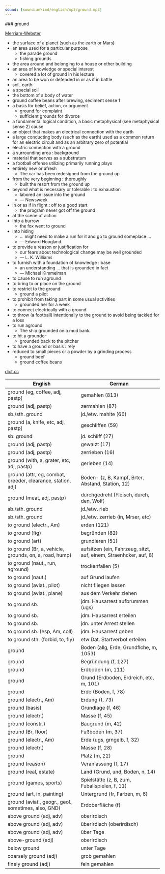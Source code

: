 ```yaml
---
sound: [sound:ankimd/english/mp3/ground.mp3]
---
```


\### ground

[Merriam-Webster](https://www.merriam-webster.com/dictionary/ground)

- the surface of a planet (such as the earth or Mars)
- an area used for a particular purpose
    - the parade ground
    - fishing grounds
- the area around and belonging to a house or other building
- an area of knowledge or special interest
    - covered a lot of ground in his lecture
- an area to be won or defended in or as if in battle
- soil, earth
- a special soil
- the bottom of a body of water
- ground coffee beans after brewing, sediment sense 1
- a basis for belief, action, or argument
    - ground for complaint
    - sufficient grounds for divorce
- a fundamental logical condition, a basic metaphysical (see metaphysical sense 2) cause
- an object that makes an electrical connection with the earth
- a large conducting body (such as the earth) used as a common return for an electric circuit and as an arbitrary zero of potential
- electric connection with a ground
- a surrounding area : background
- material that serves as a substratum
- a football offense utilizing primarily running plays
- entirely new or afresh
    - The car has been redesigned from the ground up.
- from the very beginning : thoroughly
    - built the resort from the ground up
- beyond what is necessary or tolerable : to exhaustion
    - labored an issue into the ground
    - — Newsweek
- in or as if in flight : off to a good start
    - the program never got off the ground
- at the scene of action
- into a burrow
    - the fox went to ground
- into hiding
    - … might need to make a run for it and go to ground someplace …
    - — Edward Hoagland
- to provide a reason or justification for
    - our fears about technological change may be well grounded
    - — L. K. Williams
- to furnish with a foundation of knowledge : base
    - an understanding … that is grounded in fact
    - — Michael Kimmelman
- to cause to run aground
- to bring to or place on the ground
- to restrict to the ground
    - ground a pilot
- to prohibit from taking part in some usual activities
    - grounded her for a week
- to connect electrically with a ground
- to throw (a football) intentionally to the ground to avoid being tackled for a loss
- to run aground
    - The ship grounded on a mud bank.
- to hit a grounder
    - grounded back to the pitcher
- to have a ground or basis : rely
- reduced to small pieces or a powder by a grinding process
    - ground beef
    - ground coffee beans

[dict.cc](https://www.dict.cc/ground)

| English        | German       |
| -------------- | ------------ |
| ground (eg, coffee, adj, pastp) | gemahlen (813) |
| ground (adj, pastp) | zermahlen (87) |
| sb./sth. ground | jd./etw. mahlte (66) |
| ground (a, knife, etc, adj, pastp) | geschliffen (59) |
| sb. ground | jd. schliff (27) |
| ground (adj, pastp) | gewalzt (17) |
| ground (adj, pastp) | zerrieben (16) |
| ground (with, a, grater, etc, adj, pastp) | gerieben (14) |
| ground (attr, eg, combat, breeder, clearance, station, adj) | Boden- (z, B, Kampf, Brter, Abstand, Station, 12) |
| ground (meat, adj, pastp) | durchgedreht (Fleisch, durch, den, Wolf) |
| sb./sth. ground | jd./etw. rieb |
| sb./sth. ground | jd./etw. zerrieb (in, Mrser, etc) |
| to ground (electr., Am) | erden (121) |
| to ground (fig) | begründen (82) |
| to ground (art) | grundieren (51) |
| to ground (Br, a, vehicle, grounds, on, a, road, hump) | aufsitzen (ein, Fahrzeug, sitzt, auf, einem, Straenhcker, auf, 8) |
| to ground (naut., run, aground) | trockenfallen (5) |
| to ground (naut.) | auf Grund laufen |
| to ground (aviat., pilot) | nicht fliegen lassen |
| to ground (aviat., plane) | aus dem Verkehr ziehen |
| to ground sb. | jdm. Hausarrest aufbrummen (ugs) |
| to ground sb. | jdm. Hausarrest erteilen |
| to ground sb. | jdn. unter Arrest stellen |
| to ground sb. (esp, Am, coll) | jdm. Hausarrest geben |
| to ground sth. (forbid, to, fly) | etw.Dat. Startverbot erteilen |
| ground | Boden (allg, Erde, Grundflche, m, 1053) |
| ground | Begründung (f, 127) |
| ground | Erdboden (m, 111) |
| ground | Grund (Erdboden, Erdreich, etc, m, 101) |
| ground | Erde (Boden, f, 78) |
| ground (electr., Am) | Erdung (f, 73) |
| ground (basis) | Grundlage (f, 46) |
| ground (electr.) | Masse (f, 45) |
| ground (constr.) | Baugrund (m, 42) |
| ground (Br, floor) | Fußboden (m, 37) |
| ground (electr., Am) | Erde (ugs, grngelb, f, 32) |
| ground <GND> (electr.) | Masse (f, 28) |
| ground | Platz (m, 22) |
| ground (reason) | Veranlassung (f, 17) |
| ground (real, estate) | Land (Grund, und, Boden, n, 14) |
| ground (games, sports) | Spielstätte (z, B, zum, Fuballspielen, f, 11) |
| ground (art, in, painting) | Untergrund (fr, Farben, m, 6) |
| ground (aviat., geogr., geol., sometimes, also, GND) | Erdoberfläche (f) |
| above ground (adj, adv) | oberirdisch |
| above ground (adj, adv) | überirdisch (oberirdisch) |
| above ground (adj, adv) | über Tage |
| above-ground (adj) | oberirdisch |
| below ground | unter Tage |
| coarsely ground (adj) | grob gemahlen |
| finely ground (adj) | fein gemahlen |
